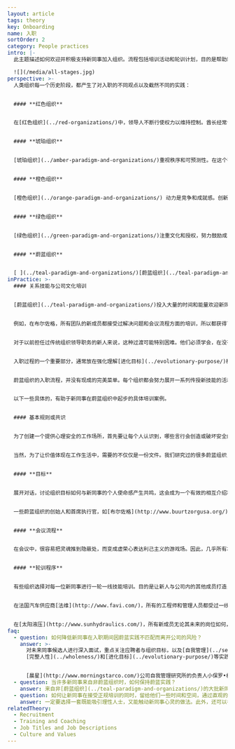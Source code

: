 ```yaml
---
layout: article
tags: theory
key: Onboarding
name: 入职
sortOrder: 2
category: People practices
intro: |-
  此主题描述如何欢迎并积极支持新同事加入组织。流程包括培训活动和轮训计划，目的是帮助新加入者成功地融入组织及其文化。

  ![](/media/all-stages.jpg)
perspective: >-
  人类组织每一个历史阶段，都产生了对入职的不同观点以及截然不同的实践：


  #### **红色组织**


  在[红色组织](../red-organizations/)中，领导人不断行使权力以维持控制。酋长经常让家人和亲信顾问簇拥在左右，通过分享战利品来换取他们的忠诚。入职过程通常包括对领导者宣誓忠诚的仪式。传达关于领导者权力的一系列神话故事，也是入职过程的一部分。


  #### **琥珀组织**


  [琥珀组织](../amber-paradigm-and-organizations/)重视秩序和可预测性。在这个有明确岗位和责任定义的等级体系中，每个人都有固定的位置。入职过程聚焦于学习目标岗位的要求和期望。这通常意味着教育新人忽略个人的需要和感受，只求对公司有利。认为人们应该遵守规则，呆在自己的“盒子”里。


  #### **橙色组织**


  [橙色组织](../orange-paradigm-and-organizations/) 动力是竞争和成就感。创新是保持领先的关键。入职流程通常注重功能。虽然也可能会收到一些关于公司历史、使命宣言和价值观的宣传册，也可能会有一个两小时的会议，由一位高级领导谈论这些话题。但大多数情况下，第一步通常很俗：签署一些合同，找一张桌子和电脑，分配新人进入公司网络的密码。一旦准备好后，新成员就必须努力去在顶头上司的日程上获得时间安排，以便得到关于具体任务内容的指导。


  #### **绿色组织**


  [绿色组织](../green-paradigm-and-organizations/)注重文化和授权，努力鼓励成员的积极性。管理者入职培训的一个重要方面是培训公仆式领导方法和技能。由管理者在欢迎新成员加入公司流程中，扮演着重要角色，帮助新人了解企业文化。入职培训通常是关于社区建设，并以开放的方式介绍认识新家庭。


  #### **蔚蓝组织**


  [ ](../teal-paradigm-and-organizations/)[蔚蓝组织](../teal-paradigm-and-organizations/)蔚蓝组织投入大量时间和精力迎接和培训新同事。通常包括让新人学习新的同事关系技巧，理解自我管理在实践中的意义，并且实施轮训计划。这些活动培训组织内通用的技能，并为新同事提供一个结识各类同事的机会。此外，还会向新人介绍[自我管理](../self-management/), [完整人性](../wholeness/)和[进化目标](../evolutionary-purpose/)的实践流程，邀请他们沉思，如何将自己的使命感以及兴趣和专长，融入组织的目标和活动。
inPractice: >-
  #### 关系技能与公司文化培训


  [蔚蓝组织](../teal-paradigm-and-organizations/)投入大量的时间和能量欢迎新同事。入职的最初几天和几周至关重要，这期间帮助新人理解这个与往常非常不同的崭新类型的工作场所。入职过程的核心是通过某种形式的培训，帮助新同事了解并适应所加入的新环境。


  例如，在布尔佐格，所有团队的新成员都接受过解决问题和会议流程方面的培训，所以都获得了在没有老板负责的情况下，在团队中自主运作的能力。[海利根菲尔德](http://www.heiligenfeld.com/)的所有新成员都要经历六个培训模块，其中包括“自我控制”和“应对失败”等主题。[晨星](http://www.morningstarco.com/)的所有新人都参加一个关于[自我管理](../self-management/)的基础知识研讨会。


  对于以前担任过传统组织领导职务的新人来说，这种过渡可能特别困难。他们必须学会，在没有任何可供指挥和控制的各种资源（部下）可依靠的情况下，如何完成任务。


  入职过程的一个重要部分，通常放在强化理解[进化目标](../evolutionary-purpose/)概念上。鼓励新成员表达自己的个人意愿，确认个人目标和公司目标有何共鸣，并鼓励新人学会一些技巧，支撑个人和组织相互支持和滋养。


  蔚蓝组织的入职流程，并没有现成的完美菜单。每个组织都会努力展开一系列传授新技能的活动，并在此过程中触动加入者的心灵。最佳做法是请成员，特别是新成员，共同定义和创建他们自己的入职流程计划和活动。


  以下一些具体的，有助于新同事在蔚蓝组织中起步的具体培训案例。


  #### 基本规则或共识


  为了创建一个提供心理安全的工作场所，首先要让每个人认识到，哪些言行会创造或破坏安全的工作环境。蔚蓝组织花了大量的时间和精力，培训每个人了解一些能支持健康而有成效协作关系的基本规则或共识。这些基本规则是组织[文化与价值观](../culture-and-values/) 的具体应用。一些组织最终将这些内容归档在一份纲领性文件中。


  当然，为了让价值体现在工作生活中，需要的不仅仅是一份文件。我们研究过的很多蔚蓝组织，都选择从起点做起：作为入职培训的一部分，所有新成员都被邀请参加一个关于公司价值观和基本原则的培训课程，这有助于在整个组织中创建共同的参考准绳和共同语言。这些基本规则和价值观会定期重温，以确保其最好地反映和服务于组织的发展目标。


  #### **目标**


  展开对话，讨论组织目标如何与新同事的个人使命感产生共鸣，这会成为一个有效的相互介绍和了解的过程。我们认为[蔚蓝组织](../teal-paradigm-and-organizations/)具有其本身的生命和方向感。所以不会像传统做法那样试图预测和控制组织的未来，而是邀请组织成员努力倾听并理解：组织到底想要成为什么样子（目标愿景）。通过理解组织的进化目的，帮助新人找到途径，在实现个人使命的同时也为组织目标做出贡献。


  一些蔚蓝组织的创始人和首席执行官，如[布尔佐格](http://www.buurtzorgusa.org/)的Jos de Blok和[巴塔哥尼亚](http://eu.patagonia.com/enGB/home)的Yvon Chouinard都发现这个入职目标印证模块非常重要，以至于他们都选择亲自参加每一次培训课程。


  #### **会议流程**


  在会议中，很容易把灵魂推到隐蔽处，而变成虚荣心表达利己主义的游戏场。因此，几乎所有本文取样过的[蔚蓝组织](../teal-paradigm-and-organizations/)都制定了具体的会议流程，致力于帮助参与者控制他们的自我，并在一个完整性（个人与集体的完整人性）的层面相互交流。对于新成员来说，重要的是要了解静默和结构化决策等新的方法。这有助于新人获得为高效会议作出贡献的能力。


  #### **轮训程序**


  有些组织选择对每一位新同事进行一轮一线技能培训。目的是让新人与公司内的其他成员打造关系，并帮助新人形成对公司运营方式的理解。这种理解能帮助新人更有效地提出新的想法和建议。


  在法国汽车供应商[法维](http://www.favi.com/)，所有的工程师和管理人员都受过一线培训，至少能在车间操作一台机器。这帮助建立社区氛围，让每个人都能在赶工旺盛，到基层车间提供帮助。


  在[太阳液压](http://www.sunhydraulics.com/)，所有新成员无论其未来的岗位如何，都会从“制造之旅”开始上岗。这种方法有助于在整个组织中建立互相理解和社区意识。经过这一过程，新人得到机会扮演了（与应聘岗位）不同的角色。
faq:
  - question: 如何降低新同事在入职期间因蔚蓝实践不匹配而离开公司的风险？
    answer: >-
      对未来同事候选人进行深入面试，重点关注应聘者与组织目标，以及[自我管理](../self-management/),
      [完整人性](../wholeness/)和[进化目标](../evolutionary-purpose/)等实践流程的契合度。要特别注意的是，以前在其他组织担任过高级职务的候选人。这一群体的离职率很高，下面的例子说明了这一点：


      [晨星](http://www.morningstarco.com/)公司自我管理研究所的负责人小保罗•格林的统计结果是，以前在其他组织担任高级职位（副总裁级别或以上）的人，近50%会在一两年后就离开了该蔚蓝组织，“因为他们很难适应一个无法扮演上帝角色的体系”。
  - question: 当许多新同事来自非蔚蓝组织时，如何保持蔚蓝实践？
    answer: 来自非[蔚蓝组织](../teal-paradigm-and-organizations/)的大批新同事的加入，可能导致紧张局势。避免破坏性紧张关系的最佳方法，是稳定地吸收新同事，避免吸收大量的新人同时加入。
  - question: 如何让新同事在接受正规培训的同时，留给他们一些时间和空间，通过直观的探索找到自己的路？
    answer: 一定要选择一套既能吸引理性人士，又能触动新同事心灵的做法。此外，还可以考虑邀请新成员共同制定他们的入职计划。
relatedTheory:
  - Recruitment
  - Training and Coaching
  - Job Titles and Job Descriptions
  - Culture and Values
---
```

